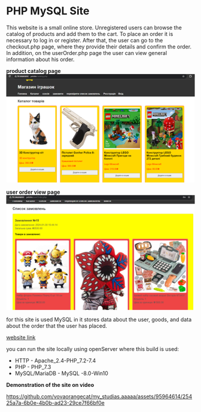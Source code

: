 # PHP MySQL Site

This website is a small online store. Unregistered users can browse the catalog of products and add them to the cart. To place an order it is necessary to log in or register. After that, the user can go to the checkout.php page, where they provide their details and confirm the order. In addition, on the userOrder.php page the user can view general information about his order.

**product catalog page**
![desctiption](screen/CatalogProducts.png)

**user order view page**
![desctiption](screen/UserOrderCheck.png)

for this site is used MySQL in it stores data about the user, goods, and data about the order that the user has placed.

[website link](http://toyshoptest.free.nf/index.php)

you can run the site locally using openServer where this build is used:
+ HTTP - Apache_2.4-PHP_7.2-7.4
+ PHP - PHP_7.3
+ MySQL/MariaDB - MySQL -8.0-Win10

**Demonstration of the site on video**

https://github.com/vovaorangecat/my_studias.aaaaa/assets/95964614/25425a7a-6b0e-4b0b-ad23-29ce7f66bf0e
